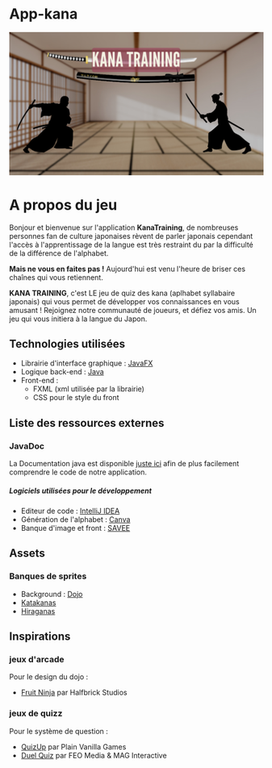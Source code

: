 # App-kana

![homePageImage](https://github.com/florianLopitaux/app-kana/blob/master/src/main/resources/fr/projectGroup/appkana/img/bg_appkana.png)

# A propos du jeu

Bonjour et bienvenue sur l'application **KanaTraining**,
de nombreuses personnes fan de culture japonaises rèvent de parler japonais cependant l'accès à l'apprentissage de la
langue est très restraint du par la difficulté de la différence de l'alphabet.

**Mais ne vous en faites pas !** Aujourd'hui est venu l'heure de briser ces chaînes  qui vous retiennent.

**KANA TRAINING**, c'est LE jeu de quiz des kana (aplhabet syllabaire japonais) qui vous permet de développer vos
connaissances en vous amusant ! Rejoignez notre communauté de joueurs, et défiez vos amis.
Un jeu qui vous initiera à la langue du Japon.

## Technologies utilisées

- Librairie d'interface graphique : [JavaFX](https://openjfx.io/)
- Logique back-end : [Java](https://www.java.com/fr/)
- Front-end :
    - FXML (xml utilisée par la librairie)
    - CSS pour le style du front


## Liste des ressources externes

### JavaDoc

La Documentation java est disponible [juste ici](https://florianlopitaux.github.io/app-kana/JavaDoc) afin de plus
facilement comprendre le code de notre application.

##### Logiciels utilisées pour le développement

- Editeur de code : [IntelliJ IDEA](https://www.jetbrains.com/idea/download/#section=linux)
- Génération de l'alphabet : [Canva](https://www.canva.com)
- Banque d'image et front : [SAVEE](https://www.savee.it)
   

## Assets

### Banques de sprites

- Background : [Dojo](https://github.com/florianLopitaux/app-kana/blob/master/src/main/resources/fr/projectGroup/appkana/img/bg_appkana.png)
- [Katakanas](https://github.com/florianLopitaux/app-kana/blob/master/src/main/resources/fr/projectGroup/appkana/img/katakana)
- [Hiraganas](https://github.com/florianLopitaux/app-kana/blob/master/src/main/resources/fr/projectGroup/appkana/img/hiragana)

## Inspirations

### jeux d'arcade

Pour le design du dojo :     
- [Fruit Ninja](https://fr.wikipedia.org/wiki/Fruit_Ninja) par Halfbrick Studios

### jeux de quizz

Pour le système de question :  
- [QuizUp](https://fr.wikipedia.org/wiki/QuizUp) par Plain Vanilla Games  
- [Duel Quiz](https://fr.wikipedia.org/wiki/Duel_Quiz) par FEO Media & MAG Interactive 
